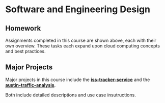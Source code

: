 # Software and Engineering Design

## Homework
Assignments completed in this course are shown above, each with their own overview. These tasks each expand upon cloud computing concepts and best practices.

## Major Projects
Major projects in this course include the [**iss-tracker-service**](https://github.com/Aaron-Pandian/Projects/tree/main/Python/2024/COE332/iss-tracker-service) and the [**austin-traffic-analysis**](https://github.com/AaronPandian/coe323-homeworks/blob/main/homework08/diagram.png).

Both include detailed descriptions and use case insutructions. 
